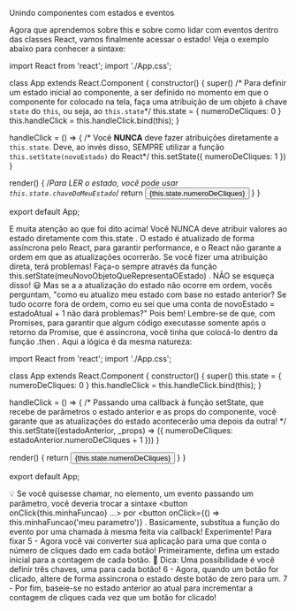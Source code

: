 Unindo componentes com estados e eventos


Agora que aprendemos sobre this e sobre como lidar com eventos dentro das classes React, vamos finalmente acessar o estado! Veja o exemplo abaixo para conhecer a sintaxe:

import React from 'react';
import './App.css';

class App extends React.Component {
  constructor() {
    super()
    /* Para definir um estado inicial ao componente, a ser definido
    no momento em que o componente for colocado na tela, faça uma atribuição
    de um objeto à chave `state` do `this`, ou seja, ao `this.state`*/
    this.state = {
      numeroDeCliques: 0
    }
    this.handleClick = this.handleClick.bind(this);
  }

  handleClick = () => {
    /* Você **NUNCA** deve fazer atribuições diretamente a `this.state`. Deve,
    ao invés disso, SEMPRE utilizar a função `this.setState(novoEstado)` do
    React*/
    this.setState({
      numeroDeCliques: 1
    })
  }

  render() {
    /*Para LER o estado, você pode usar `this.state.chaveDoMeuEstado`*/
    return <button onClick={this.handleClick}>{this.state.numeroDeCliques}</button>
  }
}

export default App;

E muita atenção ao que foi dito acima! Você NUNCA deve atribuir valores ao estado diretamente com this.state . O estado é atualizado de forma assíncrona pelo React, para garantir performance, e o React não garante a ordem em que as atualizações ocorrerão. Se você fizer uma atribuição direta, terá problemas! Faça-o sempre através da função this.setState(meuNovoObjetoQueRepresentaOEstado) . NÃO se esqueça disso! 😃
Mas se a a atualização do estado não ocorre em ordem, vocês perguntam, "como eu atualizo meu estado com base no estado anterior? Se tudo ocorre fora de ordem, como eu sei que uma conta de novoEstado = estadoAtual + 1 não dará problemas?"
Pois bem! Lembre-se de que, com Promises, para garantir que algum código executasse somente após o retorno da Promise, que é assíncrona, você tinha que colocá-lo dentro da função .then . Aqui a lógica é da mesma natureza:

import React from 'react';
import './App.css';

class App extends React.Component {
  constructor() {
    super()
    this.state = {
      numeroDeCliques: 0
    }
    this.handleClick = this.handleClick.bind(this);
  }

  handleClick = () => {
    /* Passando uma callback à função setState, que recebe de parâmetros
    o estado anterior e as props do componente, você garante que as atualizações
    do estado acontecerão uma depois da outra! */
    this.setState((estadoAnterior, _props) => ({
      numeroDeCliques: estadoAnterior.numeroDeCliques + 1
    }))
  }

  render() {
    return <button onClick={this.handleClick}>{this.state.numeroDeCliques}</button>
  }
}

export default App;

💡 Se você quisesse chamar, no elemento, um evento passando um parâmetro, você deveria trocar a sintaxe <button onClick{this.minhaFuncao} ...> por <button onClick={() => this.minhaFuncao('meu parametro')} . Basicamente, substitua a função do evento por uma chamada à mesma feita via callback! Experimente!
Para fixar
5 - Agora você vai converter sua aplicação para uma que conta o número de cliques dado em cada botão! Primeiramente, defina um estado inicial para a contagem de cada botão.
🦜 Dica: Uma possibilidade é você definir três chaves, uma para cada botão!
6 - Agora, quando um botão for clicado, altere de forma assíncrona o estado deste botão de zero para um.
7 - Por fim, baseie-se no estado anterior ao atual para incrementar a contagem de cliques cada vez que um botão for clicado!
